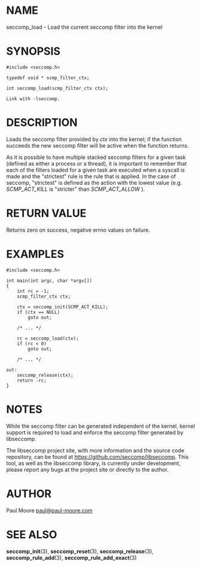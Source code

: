 NAME
====

seccomp_load - Load the current seccomp filter into the kernel

SYNOPSIS
========

    #include <seccomp.h>

    typedef void * scmp_filter_ctx;

    int seccomp_load(scmp_filter_ctx ctx);

    Link with -lseccomp.

DESCRIPTION
===========

Loads the seccomp filter provided by *ctx* into the kernel; if the
function succeeds the new seccomp filter will be active when the
function returns.

As it is possible to have multiple stacked seccomp filters for a given
task (defined as either a process or a thread), it is important to
remember that each of the filters loaded for a given task are executed
when a syscall is made and the "strictest" rule is the rule that is
applied. In the case of seccomp, "strictest" is defined as the action
with the lowest value (e.g. *SCMP_ACT_KILL* is "stricter" than
*SCMP_ACT_ALLOW* ).

RETURN VALUE
============

Returns zero on success, negative errno values on failure.

EXAMPLES
========

    #include <seccomp.h>

    int main(int argc, char *argv[])
    {
    	int rc = -1;
    	scmp_filter_ctx ctx;

    	ctx = seccomp_init(SCMP_ACT_KILL);
    	if (ctx == NULL)
    		goto out;

    	/* ... */

    	rc = seccomp_load(ctx);
    	if (rc < 0)
    		goto out;

    	/* ... */

    out:
    	seccomp_release(ctx);
    	return -rc;
    }

NOTES
=====

While the seccomp filter can be generated independent of the kernel,
kernel support is required to load and enforce the seccomp filter
generated by libseccomp.

The libseccomp project site, with more information and the source code
repository, can be found at https://github.com/seccomp/libseccomp. This
tool, as well as the libseccomp library, is currently under development,
please report any bugs at the project site or directly to the author.

AUTHOR
======

Paul Moore <paul@paul-moore.com>

SEE ALSO
========

**seccomp_init**(3), **seccomp_reset**(3), **seccomp_release**(3),
**seccomp_rule_add**(3), **seccomp_rule_add_exact**(3)
